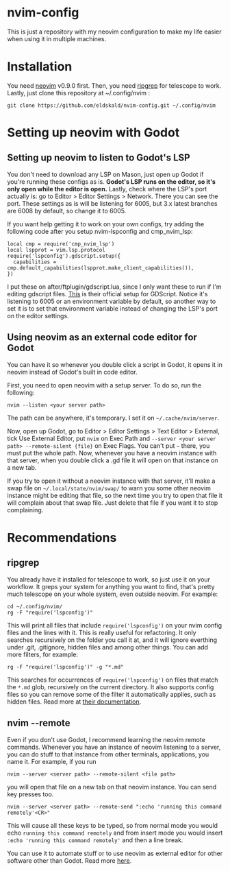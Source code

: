 # nvim-config

This is just a repository with my neovim configuration to make my life easier when using it in multiple machines.

# Installation

You need [neovim](https://github.com/neovim/neovim) v0.9.0 first. Then, you need [ripgrep](https://github.com/BurntSushi/ripgrep) for telescope to work. Lastly, just clone this repository at ~/.config/nvim :

```
git clone https://github.com/eldskald/nvim-config.git ~/.config/nvim
```

# Setting up neovim with Godot

## Setting up neovim to listen to Godot's LSP

You don't need to download any LSP on Mason, just open up Godot if you're running these configs as is. __Godot's LSP runs on the editor, so it's only open while the editor is open.__ Lastly, check where the LSP's port actually is: go to Editor > Editor Settings > Network. There you can see the port. These settings as is will be listening for 6005, but 3.x latest branches are 6008 by default, so change it to 6005.

If you want help getting it to work on your own configs, try adding the following code after you setup nvim-lspconfig and cmp_nvim_lsp:

```
local cmp = require('cmp_nvim_lsp')
local lspprot = vim.lsp.protocol
require('lspconfig').gdscript.setup({
  capabilities = cmp.default_capabilities(lspprot.make_client_capabilities()),
})
```

I put these on after/ftplugin/gdscript.lua, since I only want these to run if I'm editing gdscript files. [This](https://github.com/neovim/nvim-lspconfig/blob/master/lua/lspconfig/server_configurations/gdscript.lua) is their official setup for GDScript. Notice it's listening to 6005 or an environment variable by default, so another way to set it is to set that environment variable instead of changing the LSP's port on the editor settings.

## Using neovim as an external code editor for Godot

You can have it so whenever you double click a script in Godot, it opens it in neovim instead of Godot's built in code editor.

First, you need to open neovim with a setup server. To do so, run the following:

```
nvim --listen <your server path>
```

The path can be anywhere, it's temporary. I set it on `~/.cache/nvim/server`.

Now, open up Godot, go to Editor > Editor Settings > Text Editor > External, tick Use External Editor, put `nvim` on Exec Path and `--server <your server path> --remote-silent {file}` on Exec Flags. You can't put `~` there, you must put the whole path. Now, whenever you have a neovim instance with that server, when you double click a .gd file it will open on that instance on a new tab.

If you try to open it without a neovim instance with that server, it'll make a swap file on `~/.local/state/nvim/swap/` to warn you some other neovim instance might be editing that file, so the next time you try to open that file it will complain about that swap file. Just delete that file if you want it to stop complaining.

# Recommendations

## ripgrep

You already have it installed for telescope to work, so just use it on your workflow. It greps your system for anything you want to find, that's pretty much telescope on your whole system, even outside neovim. For example:

```
cd ~/.config/nvim/
rg -F "require('lspconfig')"
```

This will print all files that include `require('lspconfig')` on your nvim config files and the lines with it. This is really useful for refactoring. It only searches recursively on the folder you call it at, and it will ignore everthing under .git, .gitignore, hidden files and among other things. You can add more filters, for example:

```
rg -F "require('lspconfig')" -g "*.md"
```

This searches for occurrences of `require('lspconfig')` on files that match the `*.md` glob, recursively on the current directory. It also supports config files so you can remove some of the filter it automatically applies, such as hidden files. Read more at [their documentation](https://github.com/BurntSushi/ripgrep/blob/master/GUIDE.md).

## nvim --remote

Even if you don't use Godot, I recommend learning the neovim remote commands. Whenever you have an instance of neovim listening to a server, you can do stuff to that instance from other terminals, applications, you name it. For example, if you run

```
nvim --server <server path> --remote-silent <file path>
```

you will open that file on a new tab on that neovim instance. You can send key presses too.

```
nvim --server <server path> --remote-send ":echo 'running this command remotely'<CR>"
```

This will cause all these keys to be typed, so from normal mode you would echo `running this command remotely` and from insert mode you would insert `:echo 'running this command remotely'` and then a line break.

You can use it to automate stuff or to use neovim as external editor for other software other than Godot. Read more [here](https://neovim.io/doc/user/remote.html).

